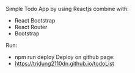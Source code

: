 Simple Todo App by using Reactjs combine with:
- React Bootstrap
- React Router
- Bootstrap

Run:
- npm run deploy
Deploy on github page:
- https://tridung2110dn.github.io/todoList